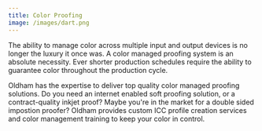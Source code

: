 ```yaml
---
title: Color Proofing
image: /images/dart.png
---
```


<!-- split -->
The ability to manage color across multiple input and output devices is no longer the luxury it once was. A color managed proofing system is an absolute necessity. Ever shorter production schedules require the ability to guarantee color throughout the production cycle.

Oldham has the expertise to deliver top quality color managed proofing solutions. Do you need an internet enabled soft proofing solution, or a contract-quality inkjet proof? Maybe you're in the market for a double sided impostion proofer? Oldham provides custom ICC profile creation services and color management training to keep your color in control.
